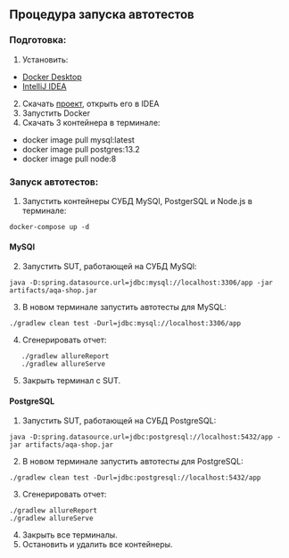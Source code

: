 ##  Процедура запуска автотестов
### Подготовка:
1. Установить:
* [Docker Desktop](https://www.docker.com/products/docker-desktop)
* [IntelliJ IDEA](https://www.jetbrains.com/idea)
2. Скачать [проект](https://github.com/EvgeniaRepina/QADiploma.git), открыть его в IDEA
3. Запустить Docker
4. Скачать 3 контейнера в терминале:
* docker image pull mysql:latest
* docker image pull postgres:13.2
* docker image pull node:8

### Запуск автотестов:

1. Запустить контейнеры СУБД MySQl, PostgerSQL и Node.js в терминале:
```
docker-compose up -d
```
#### MySQl
2. Запустить SUT, работающей на СУБД MySQl:
```
java -D:spring.datasource.url=jdbc:mysql://localhost:3306/app -jar artifacts/aqa-shop.jar
```
3. В новом терминале запустить автотесты для MySQL: 
```
./gradlew clean test -Durl=jdbc:mysql://localhost:3306/app
```
4. Сгенерировать отчет:
```
   ./gradlew allureReport
   ./gradlew allureServe
   ```
5. Закрыть терминал с SUT.

#### PostgreSQL
1. Запустить SUT, работающей на СУБД PostgreSQL:
```
java -D:spring.datasource.url=jdbc:postgresql://localhost:5432/app -jar artifacts/aqa-shop.jar
   ```
2. В новом терминале запустить автотесты для PostgreSQL:
```
./gradlew clean test -Durl=jdbc:postgresql://localhost:5432/app
   ```
3. Сгенерировать отчет:
``` 
./gradlew allureReport
./gradlew allureServe
```
4. Закрыть все терминалы.
5. Остановить и удалить все контейнеры.
